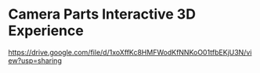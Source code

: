 # Camera Parts Interactive 3D Experience

https://drive.google.com/file/d/1xoXffKc8HMFWodKfNNKoO01tfbEKjU3N/view?usp=sharing
